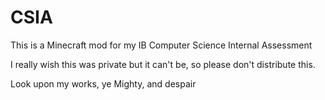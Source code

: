 # CSIA
This is a Minecraft mod for my IB Computer Science Internal Assessment

I really wish this was private but it can't be, so please don't distribute this.
  
  
  
  
Look upon my works, ye Mighty, and despair